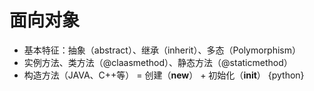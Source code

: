 ﻿# 面向对象

* 基本特征：抽象（abstract）、继承（inherit）、多态（Polymorphism）
* 实例方法、类方法（@claasmethod）、静态方法（@staticmethod）
* 构造方法（JAVA、C++等） = 创建（__new__） + 初始化（__init__） {python} 